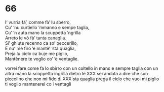 # 66
  
I’ vurria fà’, comme fà’ lu sberro,  
Cu’ ’nu curtiello ’mmanno e sempe taglia,  
Cu’ ’n auta mano la scuppetta ’ngrilla  
Arreto le vô fà’ tanta canaglia.  
Si’ ghiute recenno ca so’ peccerillo,  
E nu’ me firo ’e mantè’ ’sta quaglia,  
Preja lu cielo ca buje me piglio,  
Mantènere te voglio co’ ’e ventaglie.

vorrei fare come fa lo sbirro
con un coltello in mano e sempre taglia
con un altra mano la scoppetta ingrilla
dietro le XXX
sei andata a dire che son piccolino
che non mi fido di XXX sta quaglia
prega il cielo che vuoi mi piglio
ti voglio mantenerei co i ventagli
